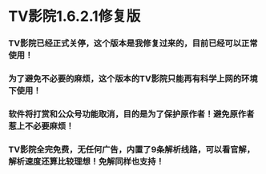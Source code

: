 # TV影院1.6.2.1修复版
### TV影院已经正式关停，这个版本是我修复过来的，目前已经可以正常使用！
### 为了避免不必要的麻烦，这个版本的TV影院只能再有科学上网的环境下使用！
### 软件将打赏和公众号功能取消，目的是为了保护原作者！避免原作者惹上不必要麻烦！
### TV影院全完免费，无任何广告，内置了9条解析线路，可以看官解，解析速度还算比较理想！免解同样也支持！
